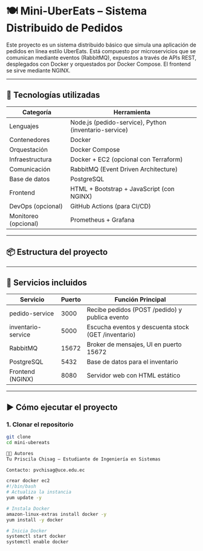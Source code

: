 # 🍽️ Mini-UberEats – Sistema Distribuido de Pedidos

Este proyecto es un sistema distribuido básico que simula una aplicación de pedidos en línea estilo UberEats. Está compuesto por microservicios que se comunican mediante eventos (RabbitMQ), expuestos a través de APIs REST, desplegados con Docker y orquestados por Docker Compose. El frontend se sirve mediante NGINX.

---

## 🚀 Tecnologías utilizadas

| Categoría              | Herramienta                             |
|------------------------|-----------------------------------------|
| Lenguajes              | Node.js (pedido-service), Python (inventario-service) |
| Contenedores           | Docker                                  |
| Orquestación           | Docker Compose                          |
| Infraestructura        | Docker + EC2 (opcional con Terraform)   |
| Comunicación           | RabbitMQ (Event Driven Architecture)    |
| Base de datos          | PostgreSQL                              |
| Frontend               | HTML + Bootstrap + JavaScript (con NGINX) |
| DevOps (opcional)      | GitHub Actions (para CI/CD)             |
| Monitoreo (opcional)   | Prometheus + Grafana                    |

---

## 📦 Estructura del proyecto


---

## 🔧 Servicios incluidos

| Servicio            | Puerto | Función Principal                             |
|---------------------|--------|-----------------------------------------------|
| pedido-service      | 3000   | Recibe pedidos (POST /pedido) y publica evento |
| inventario-service  | 5000   | Escucha eventos y descuenta stock (GET /inventario) |
| RabbitMQ            | 15672  | Broker de mensajes, UI en puerto 15672         |
| PostgreSQL          | 5432   | Base de datos para el inventario              |
| Frontend (NGINX)    | 8080   | Servidor web con HTML estático                |

---

## ▶️ Cómo ejecutar el proyecto

### 1. Clonar el repositorio

```bash
git clone 
cd mini-ubereats

👨‍💻 Autores
Tu Priscila Chisag – Estudiante de Ingeniería en Sistemas 

Contacto: pvchisag@uce.edu.ec

crear docker ec2
#!/bin/bash
# Actualiza la instancia
yum update -y

# Instala Docker
amazon-linux-extras install docker -y
yum install -y docker

# Inicia Docker
systemctl start docker
systemctl enable docker
